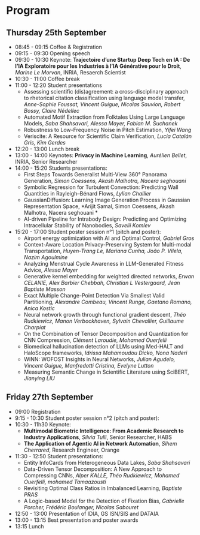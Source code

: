 # Program

## Thursday 25th September
* 08:45 - 09:15 Coffee & Registration
* 09:15 - 09:30 Opening speech
* 09:30 - 10:30 Keynote: **Trajectoire d’une Startup Deep Tech en IA : De l’IA Exploratoire pour les Industries à l’IA Générative pour le Droit**, *Marine Le Morvan*, INRIA, Resaerch Scientist 
* 10:30 - 11:00 Coffee break
* 11:00 - 12:20 Student presentations
    * Assessing scientific (dis)agreement: a cross-disciplinary approach to rhetorical citation classification using language model transfer, *Anne-Sophie Foussat, Vincent Guigue, Nicolas Sauvion, Robert Bossy, Claire Nédellec*
    * Automated Motif Extraction from Folktales Using Large Language Models, *Saba Shahsavari, Alessa Mayer, Fabian M. Suchanek*
    * Robustness to Low-Frequency Noise in Pitch Estimation, *Yifei Wang*
    * Veriscite: A Resource for Scientific Claim Verification, *Lucía Catalán Gris, Kim Gerdes*
* 12:20 - 13:00 Lunch break
* 13:00 - 14:00 Keynotes: **Privacy in Machine Learning**, *Aurélien Bellet*, INRIA, Senior Researcher
* 14:00 - 15:20 Students presentations:
    * First Steps Towards Generalist Multi-View 360° Panorama Generation, *Simon Coessens, Akash Malhotra, Nacera seghouani* 
    * Symbolic Regression for Turbulent Convection: Predicting Wall Quantities in Rayleigh–Bénard Flows, *Lylian Challier*
    * GaussianDiffusion: Learning Image Generation Process in Gaussian Representation Space, *Arijit Samal, Simon Coessens, Akash Malhotra, Nacera seghouani *
    * AI-driven Pipeline for Intrabody Design: Predicting and Optimizing Intracellular Stability of Nanobodies, *Savelii Komlev*
* 15:20 - 17:00 Student poster session n°1 (pitch and poster):
    * Airport energy optimization with AI and Optimal Control, *Gabriel Gros*
    * Context-Aware Location Privacy-Preserving System for Multi-modal Transportation, *Huyen-Trang Le, Mariana Cunha, João P. Vilela, Nazim Agoulmine*
    * Analyzing Menstrual Cycle Awareness in LLM-Generated Fitness Advice, *Alessa Mayer*
    * Generative kernel embedding for weighted directed networks, *Erwan CELANIE, Alex Barbier Chebbah, Christian L Vestergaard, Jean Baptiste Masson*
    * Exact Multiple Change-Point Detection Via Smallest Valid Partitioning, *Alexandre Combeau, Vincent Runge, Gaetano Romano, Anica Kostic* 
    * Neural network growth through functional gradient descent, *Théo Rudkiewicz, Manon Verbockhaven, Sylvain Chevallier, Guillaume Charpiat*
    * On the Combination of Tensor Decomposition and Quantization for CNN Compression, *Clément Laroudie, Mohamed Ouerfelli*
    * Biomedical hallucination detection of LLMs using Med-HALT and HaloScope frameworks, *Idrissa Mahamoudou Dicko, Nona Naderi*
    * WINN: WOFOST Insights in Neural Networks, *Julian Agudelo, Vincent Guigue, Manfredotti Cristina, Evelyne Lutton*
    * Measuring Semantic Change in Scientific Literature using SciBERT, *Jianying LIU*


## Friday 27th September
* 09:00 Registration
* 9:15 - 10:30 Student poster session n°2 (pitch and poster):
* 10:30 - 11h30 Keynote:
    * **Multimodal Biometric Intelligence: From Academic Research to Industry Applications**, *Silvia Tulli*, Senior Researcher, HABS
    * **The Application of Agentic AI in Network Automation**, *Sihem Cherrared*, Research Engineer, Orange
* 11:30 - 12:50 Student presentations:
    * Entity InfoCards from Heterogeneous Data Lakes, *Saba Shahsavari*
    * Data-Driven Tensor Decomposition: A New Approach to Compressing CNNs, *Alper KALLE, Théo Rudkiewicz, Mohamed Ouerfelli, mohamed Tamaazousti*
    * Revisiting Optimal Class Ratios in Imbalanced Learning, *Baptiste PRAS*
    * A Logic-based Model for the Detection of Fixation Bias, *Gabrielle Porcher, Frédéric Boulanger, Nicolas Sabouret*
* 12:50 - 13:00 Presentation of IDIA, GS ISN/SIS and DATAIA
* 13:00 - 13:15 Best presentation and poster awards
* 13:15 Lunch

